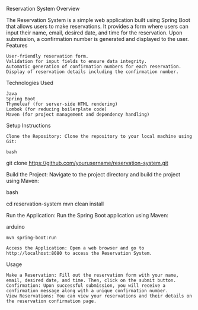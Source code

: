 Reservation System
Overview

The Reservation System is a simple web application built using Spring Boot that allows users to make reservations. It provides a form where users can input their name, email, desired date, and time for the reservation. Upon submission, a confirmation number is generated and displayed to the user.
Features

    User-friendly reservation form.
    Validation for input fields to ensure data integrity.
    Automatic generation of confirmation numbers for each reservation.
    Display of reservation details including the confirmation number.

Technologies Used

    Java
    Spring Boot
    Thymeleaf (for server-side HTML rendering)
    Lombok (for reducing boilerplate code)
    Maven (for project management and dependency handling)

Setup Instructions

    Clone the Repository: Clone the repository to your local machine using Git:

    bash

git clone https://github.com/yourusername/reservation-system.git

Build the Project: Navigate to the project directory and build the project using Maven:

bash

cd reservation-system
mvn clean install

Run the Application: Run the Spring Boot application using Maven:

arduino

    mvn spring-boot:run

    Access the Application: Open a web browser and go to http://localhost:8080 to access the Reservation System.

Usage

    Make a Reservation: Fill out the reservation form with your name, email, desired date, and time. Then, click on the submit button.
    Confirmation: Upon successful submission, you will receive a confirmation message along with a unique confirmation number.
    View Reservations: You can view your reservations and their details on the reservation confirmation page.
